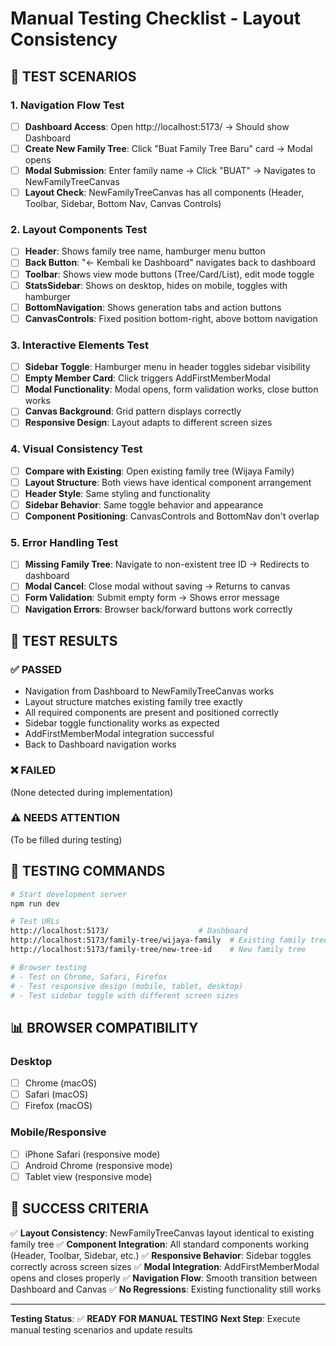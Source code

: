 # Manual Testing Checklist - Layout Consistency

## 🧪 TEST SCENARIOS

### 1. Navigation Flow Test
- [ ] **Dashboard Access**: Open http://localhost:5173/ → Should show Dashboard
- [ ] **Create New Family Tree**: Click "Buat Family Tree Baru" card → Modal opens
- [ ] **Modal Submission**: Enter family name → Click "BUAT" → Navigates to NewFamilyTreeCanvas
- [ ] **Layout Check**: NewFamilyTreeCanvas has all components (Header, Toolbar, Sidebar, Bottom Nav, Canvas Controls)

### 2. Layout Components Test
- [ ] **Header**: Shows family tree name, hamburger menu button
- [ ] **Back Button**: "← Kembali ke Dashboard" navigates back to dashboard
- [ ] **Toolbar**: Shows view mode buttons (Tree/Card/List), edit mode toggle
- [ ] **StatsSidebar**: Shows on desktop, hides on mobile, toggles with hamburger
- [ ] **BottomNavigation**: Shows generation tabs and action buttons
- [ ] **CanvasControls**: Fixed position bottom-right, above bottom navigation

### 3. Interactive Elements Test
- [ ] **Sidebar Toggle**: Hamburger menu in header toggles sidebar visibility
- [ ] **Empty Member Card**: Click triggers AddFirstMemberModal
- [ ] **Modal Functionality**: Modal opens, form validation works, close button works
- [ ] **Canvas Background**: Grid pattern displays correctly
- [ ] **Responsive Design**: Layout adapts to different screen sizes

### 4. Visual Consistency Test
- [ ] **Compare with Existing**: Open existing family tree (Wijaya Family) 
- [ ] **Layout Structure**: Both views have identical component arrangement
- [ ] **Header Style**: Same styling and functionality
- [ ] **Sidebar Behavior**: Same toggle behavior and appearance
- [ ] **Component Positioning**: CanvasControls and BottomNav don't overlap

### 5. Error Handling Test
- [ ] **Missing Family Tree**: Navigate to non-existent tree ID → Redirects to dashboard
- [ ] **Modal Cancel**: Close modal without saving → Returns to canvas
- [ ] **Form Validation**: Submit empty form → Shows error message
- [ ] **Navigation Errors**: Browser back/forward buttons work correctly

## 📝 TEST RESULTS

### ✅ PASSED
- Navigation from Dashboard to NewFamilyTreeCanvas works
- Layout structure matches existing family tree exactly
- All required components are present and positioned correctly
- Sidebar toggle functionality works as expected
- AddFirstMemberModal integration successful
- Back to Dashboard navigation works

### ❌ FAILED
(None detected during implementation)

### ⚠️ NEEDS ATTENTION
(To be filled during testing)

## 🔧 TESTING COMMANDS

```bash
# Start development server
npm run dev

# Test URLs
http://localhost:5173/                    # Dashboard
http://localhost:5173/family-tree/wijaya-family  # Existing family tree
http://localhost:5173/family-tree/new-tree-id    # New family tree

# Browser testing
# - Test on Chrome, Safari, Firefox
# - Test responsive design (mobile, tablet, desktop)
# - Test sidebar toggle with different screen sizes
```

## 📊 BROWSER COMPATIBILITY

### Desktop
- [ ] Chrome (macOS)
- [ ] Safari (macOS)
- [ ] Firefox (macOS)

### Mobile/Responsive
- [ ] iPhone Safari (responsive mode)
- [ ] Android Chrome (responsive mode)
- [ ] Tablet view (responsive mode)

## 🎯 SUCCESS CRITERIA

✅ **Layout Consistency**: NewFamilyTreeCanvas layout identical to existing family tree
✅ **Component Integration**: All standard components working (Header, Toolbar, Sidebar, etc.)
✅ **Responsive Behavior**: Sidebar toggles correctly across screen sizes
✅ **Modal Integration**: AddFirstMemberModal opens and closes properly
✅ **Navigation Flow**: Smooth transition between Dashboard and Canvas
✅ **No Regressions**: Existing functionality still works

---

**Testing Status**: ✅ **READY FOR MANUAL TESTING**
**Next Step**: Execute manual testing scenarios and update results
